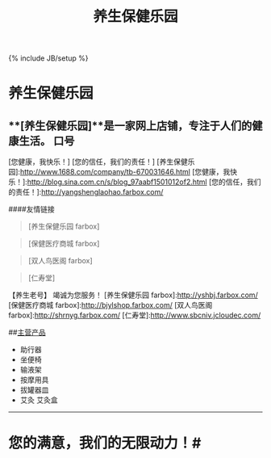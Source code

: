 ﻿---
layout: post
title: "养生保健乐园"
tagline: "养生保健乐园"
description: ""
tags: [养生保健乐园]
---
{% include JB/setup %}


养生保健乐园
=======
**[养生保健乐园]**是一家网上店铺，专注于人们的健康生活。
口号
-----
[您健康，我快乐！]    [您的信任，我们的责任！]
[养生保健乐园]:http://www.1688.com/company/tb-670031646.html
[您健康，我快乐！]:http://blog.sina.com.cn/s/blog_97aabf1501012of2.html
[您的信任，我们的责任！]:http://yangshenglaohao.farbox.com/

####友情链接
>[养生保健乐园 farbox]

>[保健医疗商城 farbox]

>[双人鸟医阁 farbox]

>[仁寿堂]
  

  【养生老号】 竭诚为您服务！
[养生保健乐园 farbox]:http://yshbj.farbox.com/
[保健医疗商城 farbox]:http://bjylshop.farbox.com/
[双人鸟医阁 farbox]:http://shrnyg.farbox.com/
[仁寿堂]:http://www.sbcniv.jcloudec.com/
  
##[主营产品]
- 助行器
- 坐便椅
- 输液架
- 按摩用具
- 拔罐器皿
- 艾灸 艾灸盒

[主营产品]:http://yangshengbaojian.taobao.com/
  -----------
   # **您的满意，我们的无限动力！**#
